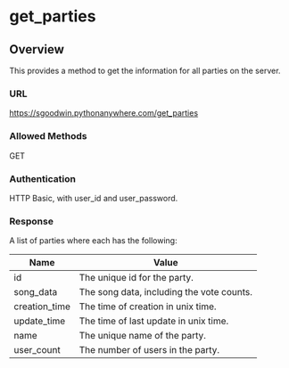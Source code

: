 get_parties
=====================

Overview
---------------------
This provides a method to get the information for all parties on the server.

### URL
https://sgoodwin.pythonanywhere.com/get_parties

### Allowed Methods
GET

### Authentication
HTTP Basic, with user_id and user_password.


### Response
A list of parties where each has the following:

Name | Value
-----|------
id | The unique id for the party.
song_data | The song data, including the vote counts.
creation_time | The time of creation in unix time.
update_time | The time of last update in unix time.
name | The unique name of the party.
user_count | The number of users in the party.


